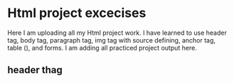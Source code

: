 # Html project excecises
Here I am uploading all my Html project work. I have learned to use header tag, body tag, paragraph tag, img tag with source defining, anchor tag, table (), and forms. I am adding all practiced project output here.
## header thag